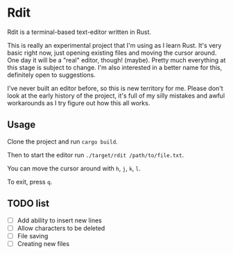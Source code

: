 # Rdit

Rdit is a terminal-based text-editor written in Rust.

This is really an experimental project that I'm using as I learn Rust.
It's very basic right now, just opening existing files and moving the cursor 
around. One day it will be a "real" editor, though! (maybe). Pretty much everything
at this stage is subject to change.
I'm also interested in a better name for this, definitely open to suggestions. 

I've never built an editor before, so this is new territory for me. Please
don't look at the early history of the project, it's full of my silly
mistakes and awful workarounds as I try figure out how this all works.

## Usage

Clone the project and run `cargo build`.

Then to start the editor run `./target/rdit /path/to/file.txt`.

You can move the cursor around with `h`, `j`, `k`, `l`.

To exit, press `q`.

## TODO list

- [ ] Add ability to insert new lines
- [ ] Allow characters to be deleted
- [ ] File saving
- [ ] Creating new files
